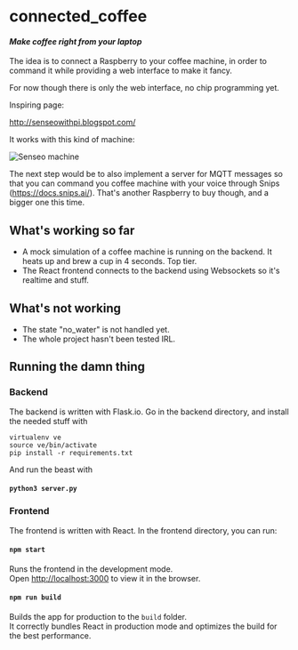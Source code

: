 # connected_coffee

#### *Make coffee right from your laptop*

The idea is to connect a Raspberry to your coffee machine, in order to command it while providing a web interface to make it fancy.

For now though there is only the web interface, no chip programming yet.

Inspiring page:

http://senseowithpi.blogspot.com/

It works with this kind of machine:

![Senseo machine](https://s1.euronics.ee/UserFiles/Products/Images/137704-philips-hd7829-60.png)

The next step would be to also implement a server for MQTT messages so that you can command you coffee machine with your voice through Snips (https://docs.snips.ai/). That's another Raspberry to buy though, and a bigger one this time.

## What's working so far

* A mock simulation of a coffee machine is running on the backend. It heats up and brew a cup in 4 seconds. Top tier.
* The React frontend connects to the backend using Websockets so it's realtime and stuff.

## What's not working

* The state "no_water" is not handled yet.
* The whole project hasn't been tested IRL.

## Running the damn thing

### Backend

The backend is written with Flask.io. Go in the backend directory, and install the needed stuff with

```
virtualenv ve
source ve/bin/activate
pip install -r requirements.txt
```
And run the beast with
#### `python3 server.py`

### Frontend

The frontend is written with React. In the frontend directory, you can run:

#### `npm start`

Runs the frontend in the development mode.<br>
Open [http://localhost:3000](http://localhost:3000) to view it in the browser.

#### `npm run build`

Builds the app for production to the `build` folder.<br>
It correctly bundles React in production mode and optimizes the build for the best performance.
